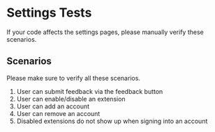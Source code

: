 # Settings Tests
If your code affects the settings pages, please manually verify these scenarios.

## Scenarios
Please make sure to verify all these scenarios.

1. User can submit feedback via the feedback button
1. User can enable/disable an extension
1. User can add an account
1. User can remove an account
1. Disabled extensions do not show up when signing into an account